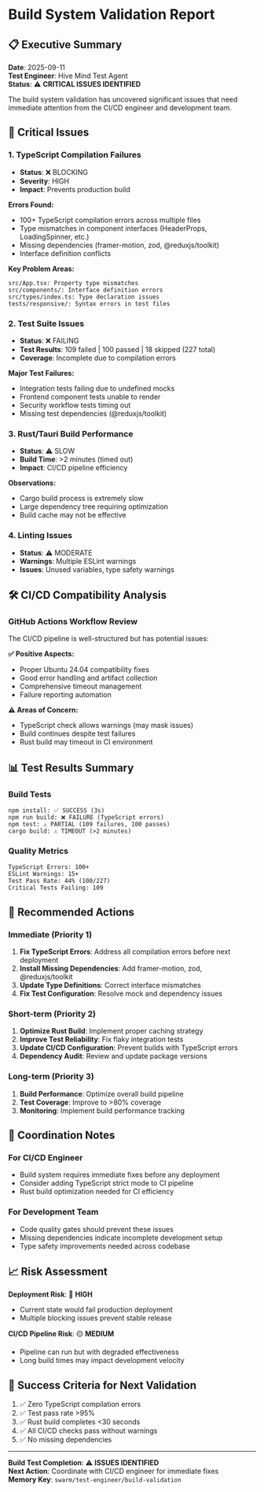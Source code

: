 # Build System Validation Report

## 📋 Executive Summary

**Date**: 2025-09-11  
**Test Engineer**: Hive Mind Test Agent  
**Status**: ⚠️ **CRITICAL ISSUES IDENTIFIED**  

The build system validation has uncovered significant issues that need immediate attention from the CI/CD engineer and development team.

## 🚨 Critical Issues

### 1. TypeScript Compilation Failures
- **Status**: ❌ BLOCKING
- **Severity**: HIGH
- **Impact**: Prevents production build

**Errors Found:**
- 100+ TypeScript compilation errors across multiple files
- Type mismatches in component interfaces (HeaderProps, LoadingSpinner, etc.)
- Missing dependencies (framer-motion, zod, @reduxjs/toolkit)
- Interface definition conflicts

**Key Problem Areas:**
```
src/App.tsx: Property type mismatches
src/components/: Interface definition errors
src/types/index.ts: Type declaration issues
tests/responsive/: Syntax errors in test files
```

### 2. Test Suite Issues
- **Status**: ❌ FAILING
- **Test Results**: 109 failed | 100 passed | 18 skipped (227 total)
- **Coverage**: Incomplete due to compilation errors

**Major Test Failures:**
- Integration tests failing due to undefined mocks
- Frontend component tests unable to render
- Security workflow tests timing out
- Missing test dependencies (@reduxjs/toolkit)

### 3. Rust/Tauri Build Performance
- **Status**: ⚠️ SLOW
- **Build Time**: >2 minutes (timed out)
- **Impact**: CI/CD pipeline efficiency

**Observations:**
- Cargo build process is extremely slow
- Large dependency tree requiring optimization
- Build cache may not be effective

### 4. Linting Issues
- **Status**: ⚠️ MODERATE
- **Warnings**: Multiple ESLint warnings
- **Issues**: Unused variables, type safety warnings

## 🛠 CI/CD Compatibility Analysis

### GitHub Actions Workflow Review
The CI/CD pipeline is well-structured but has potential issues:

**✅ Positive Aspects:**
- Proper Ubuntu 24.04 compatibility fixes
- Good error handling and artifact collection
- Comprehensive timeout management
- Failure reporting automation

**⚠️ Areas of Concern:**
- TypeScript check allows warnings (may mask issues)
- Build continues despite test failures
- Rust build may timeout in CI environment

## 📊 Test Results Summary

### Build Tests
```
npm install: ✅ SUCCESS (3s)
npm run build: ❌ FAILURE (TypeScript errors)
npm test: ⚠️ PARTIAL (109 failures, 100 passes)
cargo build: ⚠️ TIMEOUT (>2 minutes)
```

### Quality Metrics
```
TypeScript Errors: 100+
ESLint Warnings: 15+
Test Pass Rate: 44% (100/227)
Critical Tests Failing: 109
```

## 🔧 Recommended Actions

### Immediate (Priority 1)
1. **Fix TypeScript Errors**: Address all compilation errors before next deployment
2. **Install Missing Dependencies**: Add framer-motion, zod, @reduxjs/toolkit
3. **Update Type Definitions**: Correct interface mismatches
4. **Fix Test Configuration**: Resolve mock and dependency issues

### Short-term (Priority 2)
1. **Optimize Rust Build**: Implement proper caching strategy
2. **Improve Test Reliability**: Fix flaky integration tests
3. **Update CI/CD Configuration**: Prevent builds with TypeScript errors
4. **Dependency Audit**: Review and update package versions

### Long-term (Priority 3)
1. **Build Performance**: Optimize overall build pipeline
2. **Test Coverage**: Improve to >80% coverage
3. **Monitoring**: Implement build performance tracking

## 🤝 Coordination Notes

### For CI/CD Engineer
- Build system requires immediate fixes before any deployment
- Consider adding TypeScript strict mode to CI pipeline
- Rust build optimization needed for CI efficiency

### For Development Team
- Code quality gates should prevent these issues
- Missing dependencies indicate incomplete development setup
- Type safety improvements needed across codebase

## 📈 Risk Assessment

**Deployment Risk**: 🔴 **HIGH**
- Current state would fail production deployment
- Multiple blocking issues prevent stable release

**CI/CD Pipeline Risk**: 🟡 **MEDIUM**
- Pipeline can run but with degraded effectiveness
- Long build times may impact development velocity

## 🎯 Success Criteria for Next Validation

1. ✅ Zero TypeScript compilation errors
2. ✅ Test pass rate >95%
3. ✅ Rust build completes <30 seconds
4. ✅ All CI/CD checks pass without warnings
5. ✅ No missing dependencies

---

**Build Test Completion**: ⚠️ **ISSUES IDENTIFIED**  
**Next Action**: Coordinate with CI/CD engineer for immediate fixes  
**Memory Key**: `swarm/test-engineer/build-validation`